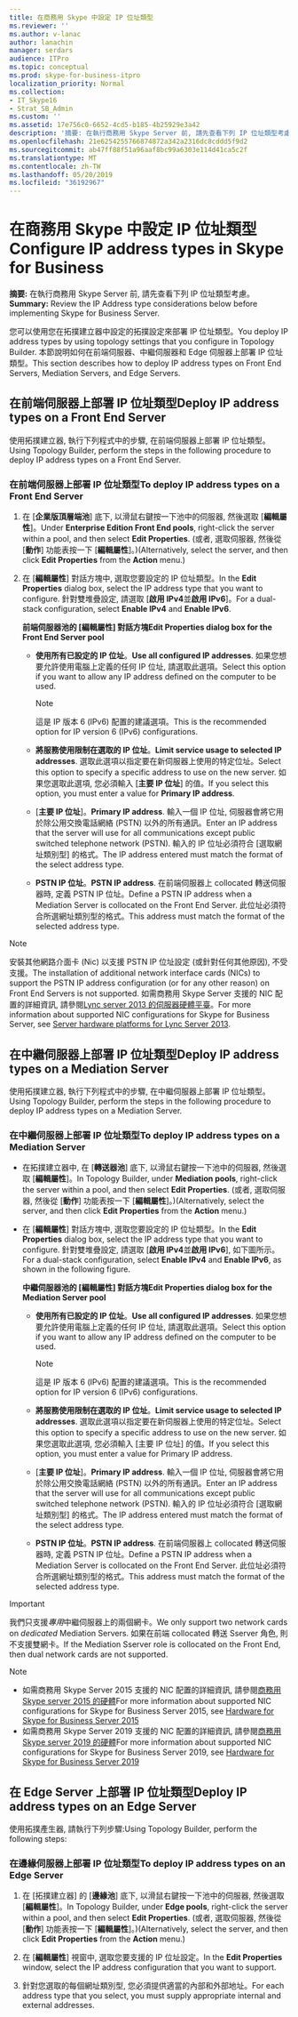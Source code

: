 ```yaml
---
title: 在商務用 Skype 中設定 IP 位址類型
ms.reviewer: ''
ms.author: v-lanac
author: lanachin
manager: serdars
audience: ITPro
ms.topic: conceptual
ms.prod: skype-for-business-itpro
localization_priority: Normal
ms.collection:
- IT_Skype16
- Strat_SB_Admin
ms.custom: ''
ms.assetid: 17e756c0-6652-4cd5-b185-4b25929e3a42
description: '摘要: 在執行商務用 Skype Server 前, 請先查看下列 IP 位址類型考慮。'
ms.openlocfilehash: 21e6254255766874872a342a2316dc8cddd5f9d2
ms.sourcegitcommit: ab47ff88f51a96aaf8bc99a6303e114d41ca5c2f
ms.translationtype: MT
ms.contentlocale: zh-TW
ms.lasthandoff: 05/20/2019
ms.locfileid: "36192967"
---
```

# <a name="configure-ip-address-types-in-skype-for-business"></a><span data-ttu-id="154a0-103">在商務用 Skype 中設定 IP 位址類型</span><span class="sxs-lookup"><span data-stu-id="154a0-103">Configure IP address types in Skype for Business</span></span>

<span data-ttu-id="154a0-104">**摘要:** 在執行商務用 Skype Server 前, 請先查看下列 IP 位址類型考慮。</span><span class="sxs-lookup"><span data-stu-id="154a0-104">**Summary:** Review the IP Address type considerations below before implementing Skype for Business Server.</span></span>

<span data-ttu-id="154a0-105">您可以使用您在拓撲建立器中設定的拓撲設定來部署 IP 位址類型。</span><span class="sxs-lookup"><span data-stu-id="154a0-105">You deploy IP address types by using topology settings that you configure in Topology Builder.</span></span> <span data-ttu-id="154a0-106">本節說明如何在前端伺服器、中繼伺服器和 Edge 伺服器上部署 IP 位址類型。</span><span class="sxs-lookup"><span data-stu-id="154a0-106">This section describes how to deploy IP address types on Front End Servers, Mediation Servers, and Edge Servers.</span></span>

## <a name="deploy-ip-address-types-on-a-front-end-server"></a><span data-ttu-id="154a0-107">在前端伺服器上部署 IP 位址類型</span><span class="sxs-lookup"><span data-stu-id="154a0-107">Deploy IP address types on a Front End Server</span></span>

<span data-ttu-id="154a0-108">使用拓撲建立器, 執行下列程式中的步驟, 在前端伺服器上部署 IP 位址類型。</span><span class="sxs-lookup"><span data-stu-id="154a0-108">Using Topology Builder, perform the steps in the following procedure to deploy IP address types on a Front End Server.</span></span>

### <a name="to-deploy-ip-address-types-on-a-front-end-server"></a><span data-ttu-id="154a0-109">在前端伺服器上部署 IP 位址類型</span><span class="sxs-lookup"><span data-stu-id="154a0-109">To deploy IP address types on a Front End Server</span></span>

1. <span data-ttu-id="154a0-110">在 [**企業版頂層端池**] 底下, 以滑鼠右鍵按一下池中的伺服器, 然後選取 [**編輯屬性**]。</span><span class="sxs-lookup"><span data-stu-id="154a0-110">Under **Enterprise Edition Front End pools**, right-click the server within a pool, and then select **Edit Properties**.</span></span> <span data-ttu-id="154a0-111">(或者, 選取伺服器, 然後從 [**動作**] 功能表按一下 [**編輯屬性**]。)</span><span class="sxs-lookup"><span data-stu-id="154a0-111">(Alternatively, select the server, and then click **Edit Properties** from the **Action** menu.)</span></span>

2. <span data-ttu-id="154a0-112">在 [**編輯屬性**] 對話方塊中, 選取您要設定的 IP 位址類型。</span><span class="sxs-lookup"><span data-stu-id="154a0-112">In the **Edit Properties** dialog box, select the IP address type that you want to configure.</span></span> <span data-ttu-id="154a0-113">針對雙堆疊設定, 請選取 [**啟用 IPv4**並**啟用 IPv6**]。</span><span class="sxs-lookup"><span data-stu-id="154a0-113">For a dual-stack configuration, select **Enable IPv4** and **Enable IPv6**.</span></span>

   <span data-ttu-id="154a0-114">**前端伺服器池的 [編輯屬性] 對話方塊**</span><span class="sxs-lookup"><span data-stu-id="154a0-114">**Edit Properties dialog box for the Front End Server pool**</span></span>

   - <span data-ttu-id="154a0-115">**使用所有已設定的 IP 位址**。</span><span class="sxs-lookup"><span data-stu-id="154a0-115">**Use all configured IP addresses**.</span></span> <span data-ttu-id="154a0-116">如果您想要允許使用電腦上定義的任何 IP 位址, 請選取此選項。</span><span class="sxs-lookup"><span data-stu-id="154a0-116">Select this option if you want to allow any IP address defined on the computer to be used.</span></span>

     > [!NOTE]
     > <span data-ttu-id="154a0-117">這是 IP 版本 6 (IPv6) 配置的建議選項。</span><span class="sxs-lookup"><span data-stu-id="154a0-117">This is the recommended option for IP version 6 (IPv6) configurations.</span></span>

   - <span data-ttu-id="154a0-118">**將服務使用限制在選取的 IP 位址**。</span><span class="sxs-lookup"><span data-stu-id="154a0-118">**Limit service usage to selected IP addresses**.</span></span> <span data-ttu-id="154a0-119">選取此選項以指定要在新伺服器上使用的特定位址。</span><span class="sxs-lookup"><span data-stu-id="154a0-119">Select this option to specify a specific address to use on the new server.</span></span> <span data-ttu-id="154a0-120">如果您選取此選項, 您必須輸入 [**主要 IP 位址**] 的值。</span><span class="sxs-lookup"><span data-stu-id="154a0-120">If you select this option, you must enter a value for **Primary IP address**.</span></span>

   - <span data-ttu-id="154a0-121">[**主要 IP 位址**]。</span><span class="sxs-lookup"><span data-stu-id="154a0-121">**Primary IP address**.</span></span> <span data-ttu-id="154a0-122">輸入一個 IP 位址, 伺服器會將它用於除公用交換電話網絡 (PSTN) 以外的所有通訊。</span><span class="sxs-lookup"><span data-stu-id="154a0-122">Enter an IP address that the server will use for all communications except public switched telephone network (PSTN).</span></span> <span data-ttu-id="154a0-123">輸入的 IP 位址必須符合 [選取網址類別型] 的格式。</span><span class="sxs-lookup"><span data-stu-id="154a0-123">The IP address entered must match the format of the select address type.</span></span>

   - <span data-ttu-id="154a0-124">**PSTN IP 位址**。</span><span class="sxs-lookup"><span data-stu-id="154a0-124">**PSTN IP address**.</span></span> <span data-ttu-id="154a0-125">在前端伺服器上 collocated 轉送伺服器時, 定義 PSTN IP 位址。</span><span class="sxs-lookup"><span data-stu-id="154a0-125">Define a PSTN IP address when a Mediation Server is collocated on the Front End Server.</span></span> <span data-ttu-id="154a0-126">此位址必須符合所選網址類別型的格式。</span><span class="sxs-lookup"><span data-stu-id="154a0-126">This address must match the format of the selected address type.</span></span>

> [!NOTE]
> <span data-ttu-id="154a0-127">安裝其他網路介面卡 (Nic) 以支援 PSTN IP 位址設定 (或針對任何其他原因), 不受支援。</span><span class="sxs-lookup"><span data-stu-id="154a0-127">The installation of additional network interface cards (NICs) to support the PSTN IP address configuration (or for any other reason) on Front End Servers is not supported.</span></span> <span data-ttu-id="154a0-128">如需商務用 Skype Server 支援的 NIC 配置的詳細資訊, 請參閱[Lync server 2013 的伺服器硬體平臺](https://technet.microsoft.com/library/c964c1c0-0153-472b-88ad-a38866e0df0c.aspx)。</span><span class="sxs-lookup"><span data-stu-id="154a0-128">For more information about supported NIC configurations for Skype for Business Server, see [Server hardware platforms for Lync Server 2013](https://technet.microsoft.com/library/c964c1c0-0153-472b-88ad-a38866e0df0c.aspx).</span></span>

## <a name="deploy-ip-address-types-on-a-mediation-server"></a><span data-ttu-id="154a0-129">在中繼伺服器上部署 IP 位址類型</span><span class="sxs-lookup"><span data-stu-id="154a0-129">Deploy IP address types on a Mediation Server</span></span>

<span data-ttu-id="154a0-130">使用拓撲建立器, 執行下列程式中的步驟, 在中繼伺服器上部署 IP 位址類型。</span><span class="sxs-lookup"><span data-stu-id="154a0-130">Using Topology Builder, perform the steps in the following procedure to deploy IP address types on a Mediation Server.</span></span>

### <a name="to-deploy-ip-address-types-on-a-mediation-server"></a><span data-ttu-id="154a0-131">在中繼伺服器上部署 IP 位址類型</span><span class="sxs-lookup"><span data-stu-id="154a0-131">To deploy IP address types on a Mediation Server</span></span>

- <span data-ttu-id="154a0-132">在拓撲建立器中, 在 [**轉送器池**] 底下, 以滑鼠右鍵按一下池中的伺服器, 然後選取 [**編輯屬性**]。</span><span class="sxs-lookup"><span data-stu-id="154a0-132">In Topology Builder, under **Mediation pools**, right-click the server within a pool, and then select **Edit Properties**.</span></span> <span data-ttu-id="154a0-133">(或者, 選取伺服器, 然後從 [**動作**] 功能表按一下 [**編輯屬性**]。)</span><span class="sxs-lookup"><span data-stu-id="154a0-133">(Alternatively, select the server, and then click **Edit Properties** from the **Action** menu.)</span></span>

- <span data-ttu-id="154a0-134">在 [**編輯屬性**] 對話方塊中, 選取您要設定的 IP 位址類型。</span><span class="sxs-lookup"><span data-stu-id="154a0-134">In the **Edit Properties** dialog box, select the IP address type that you want to configure.</span></span> <span data-ttu-id="154a0-135">針對雙堆疊設定, 請選取 [**啟用 IPv4**並**啟用 IPv6**], 如下圖所示。</span><span class="sxs-lookup"><span data-stu-id="154a0-135">For a dual-stack configuration, select **Enable IPv4** and **Enable IPv6**, as shown in the following figure.</span></span>

   <span data-ttu-id="154a0-136">**中繼伺服器池的 [編輯屬性] 對話方塊**</span><span class="sxs-lookup"><span data-stu-id="154a0-136">**Edit Properties dialog box for the Mediation Server pool**</span></span>

  - <span data-ttu-id="154a0-137">**使用所有已設定的 IP 位址**。</span><span class="sxs-lookup"><span data-stu-id="154a0-137">**Use all configured IP addresses**.</span></span> <span data-ttu-id="154a0-138">如果您想要允許使用電腦上定義的任何 IP 位址, 請選取此選項。</span><span class="sxs-lookup"><span data-stu-id="154a0-138">Select this option if you want to allow any IP address defined on the computer to be used.</span></span>

    > [!NOTE]
    > <span data-ttu-id="154a0-139">這是 IP 版本 6 (IPv6) 配置的建議選項。</span><span class="sxs-lookup"><span data-stu-id="154a0-139">This is the recommended option for IP version 6 (IPv6) configurations.</span></span>

  - <span data-ttu-id="154a0-140">**將服務使用限制在選取的 IP 位址**。</span><span class="sxs-lookup"><span data-stu-id="154a0-140">**Limit service usage to selected IP addresses**.</span></span> <span data-ttu-id="154a0-141">選取此選項以指定要在新伺服器上使用的特定位址。</span><span class="sxs-lookup"><span data-stu-id="154a0-141">Select this option to specify a specific address to use on the new server.</span></span> <span data-ttu-id="154a0-142">如果您選取此選項, 您必須輸入 [主要 IP 位址] 的值。</span><span class="sxs-lookup"><span data-stu-id="154a0-142">If you select this option, you must enter a value for Primary IP address.</span></span>

  - <span data-ttu-id="154a0-143">[**主要 IP 位址**]。</span><span class="sxs-lookup"><span data-stu-id="154a0-143">**Primary IP address**.</span></span> <span data-ttu-id="154a0-144">輸入一個 IP 位址, 伺服器會將它用於除公用交換電話網絡 (PSTN) 以外的所有通訊。</span><span class="sxs-lookup"><span data-stu-id="154a0-144">Enter an IP address that the server will use for all communications except public switched telephone network (PSTN).</span></span> <span data-ttu-id="154a0-145">輸入的 IP 位址必須符合 [選取網址類別型] 的格式。</span><span class="sxs-lookup"><span data-stu-id="154a0-145">The IP address entered must match the format of the select address type.</span></span>

  - <span data-ttu-id="154a0-146">**PSTN IP 位址**。</span><span class="sxs-lookup"><span data-stu-id="154a0-146">**PSTN IP address**.</span></span> <span data-ttu-id="154a0-147">在前端伺服器上 collocated 轉送伺服器時, 定義 PSTN IP 位址。</span><span class="sxs-lookup"><span data-stu-id="154a0-147">Define a PSTN IP address when a Mediation Server is collocated on the Front End Server.</span></span> <span data-ttu-id="154a0-148">此位址必須符合所選網址類別型的格式。</span><span class="sxs-lookup"><span data-stu-id="154a0-148">This address must match the format of the selected address type.</span></span>
> [!IMPORTANT]
> <span data-ttu-id="154a0-149">我們只支援*專用*中繼伺服器上的兩個網卡。</span><span class="sxs-lookup"><span data-stu-id="154a0-149">We only support two network cards on *dedicated* Mediation Servers.</span></span> <span data-ttu-id="154a0-150">如果在前端 collocated 轉送 Sserver 角色, 則不支援雙網卡。</span><span class="sxs-lookup"><span data-stu-id="154a0-150">If the Mediation Sserver role is collocated on the Front End, then dual network cards are not supported.</span></span> 

> [!NOTE]
> - <span data-ttu-id="154a0-151">如需商務用 Skype Server 2015 支援的 NIC 配置的詳細資訊, 請參閱[商務用 Skype server 2015 的硬體](../requirements-for-your-environment/server-requirements.md#hardware-for-skype-for-business-server-2015)</span><span class="sxs-lookup"><span data-stu-id="154a0-151">For more information about supported NIC configurations for Skype for Business Server 2015, see [Hardware for Skype for Business Server 2015](../requirements-for-your-environment/server-requirements.md#hardware-for-skype-for-business-server-2015)</span></span>
> - <span data-ttu-id="154a0-152">如需商務用 Skype Server 2019 支援的 NIC 配置的詳細資訊, 請參閱[商務用 Skype server 2019 的硬體](../../../SfBServer2019/plan/system-requirements.md#hardware-for-skype-for-business-server-2019)</span><span class="sxs-lookup"><span data-stu-id="154a0-152">For more information about supported NIC configurations for Skype for Business Server 2019, see [Hardware for Skype for Business Server 2019](../../../SfBServer2019/plan/system-requirements.md#hardware-for-skype-for-business-server-2019)</span></span>



## <a name="deploy-ip-address-types-on-an-edge-server"></a><span data-ttu-id="154a0-153">在 Edge Server 上部署 IP 位址類型</span><span class="sxs-lookup"><span data-stu-id="154a0-153">Deploy IP address types on an Edge Server</span></span>

<span data-ttu-id="154a0-154">使用拓撲產生器, 請執行下列步驟:</span><span class="sxs-lookup"><span data-stu-id="154a0-154">Using Topology Builder, perform the following steps:</span></span>

### <a name="to-deploy-ip-address-types-on-an-edge-server"></a><span data-ttu-id="154a0-155">在邊緣伺服器上部署 IP 位址類型</span><span class="sxs-lookup"><span data-stu-id="154a0-155">To deploy IP address types on an Edge Server</span></span>

1. <span data-ttu-id="154a0-156">在 [拓撲建立器] 的 [**邊緣池**] 底下, 以滑鼠右鍵按一下池中的伺服器, 然後選取 [**編輯屬性**]。</span><span class="sxs-lookup"><span data-stu-id="154a0-156">In Topology Builder, under **Edge pools**, right-click the server within a pool, and then select **Edit Properties**.</span></span> <span data-ttu-id="154a0-157">(或者, 選取伺服器, 然後從 [**動作**] 功能表按一下 [**編輯屬性**]。)</span><span class="sxs-lookup"><span data-stu-id="154a0-157">(Alternatively, select the server, and then click **Edit Properties** from the **Action** menu.)</span></span>

2. <span data-ttu-id="154a0-158">在 [**編輯屬性**] 視窗中, 選取您要支援的 IP 位址設定。</span><span class="sxs-lookup"><span data-stu-id="154a0-158">In the **Edit Properties** window, select the IP address configuration that you want to support.</span></span>

3. <span data-ttu-id="154a0-159">針對您選取的每個網址類別型, 您必須提供適當的內部和外部地址。</span><span class="sxs-lookup"><span data-stu-id="154a0-159">For each address type that you select, you must supply appropriate internal and external addresses.</span></span>

